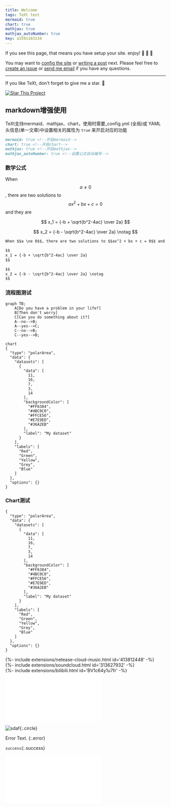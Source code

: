```yaml
---
title: Welcome
tags: TeXt test
mermaid: true
chart: true
mathjax: true
mathjax_autoNumber: true
key: a1591103134
---
```


If you see this page, that means you have setup your site. enjoy! :ghost: :ghost: :ghost:

You may want to [config the site](https://tianqi.name/jekyll-TeXt-theme/docs/en/configuration) or [writing a post](https://tianqi.name/jekyll-TeXt-theme/docs/en/writing-posts) next. Please feel free to [create an issue](https://github.com/kitian616/jekyll-TeXt-theme/issues) or [send me email](mailto:kitian616@outlook.com) if you have any questions.

<!--more-->

---

If you like TeXt, don't forget to give me a star. :star2:

[![Star This Project](https://img.shields.io/github/stars/kitian616/jekyll-TeXt-theme.svg?label=Stars&style=social)](https://github.com/kitian616/jekyll-TeXt-theme/)

## markdown增强使用
TeXt支持mermaid、mathjax、chart，使用时需要_config.yml (全局)或 YAML 头信息(单一文章)中设置相关的属性为 `true` 来开启对应的功能

```markdown
mermaid: true <!--开启mermaid-->
chart: true <!--开启chart-->
mathjax: true <!--开启mathjax-->
mathjax_autoNumber: true <!--设置公式自动编号-->
```

### 数学公式

When $$a \ne 0$$, there are two solutions to $$ax^2 + bx + c = 0$$ and they are  

$$
x_1 = {-b + \sqrt{b^2-4ac} \over 2a}
$$

$$
x_2 = {-b - \sqrt{b^2-4ac} \over 2a} \notag
$$

```markdown
When $$a \ne 0$$, there are two solutions to $$ax^2 + bx + c = 0$$ and they are  

$$
x_1 = {-b + \sqrt{b^2-4ac} \over 2a}
$$

$$
x_2 = {-b - \sqrt{b^2-4ac} \over 2a} \notag
$$
```
### 流程图测试

```mermaid
graph TB;
    A[Do you have a problem in your life?]
    B[Then don't worry]
    C[Can you do something about it?]
    A--no-->B;
    A--yes-->C;
    C--no-->B;
    C--yes-->B;
```


```mermaid
chart 
{
  "type": "polarArea",
  "data": {
    "datasets": [
      {
        "data": [
          11,
          16,
          7,
          3,
          14
        ],
        "backgroundColor": [
          "#FF6384",
          "#4BC0C0",
          "#FFCE56",
          "#E7E9ED",
          "#36A2EB"
        ],
        "label": "My dataset"
      }
    ],
    "labels": [
      "Red",
      "Green",
      "Yellow",
      "Grey",
      "Blue"
    ]
  },
  "options": {}
}
```

### Chart测试

```chart
{
  "type": "polarArea",
  "data": {
    "datasets": [
      {
        "data": [
          11,
          16,
          7,
          3,
          14
        ],
        "backgroundColor": [
          "#FF6384",
          "#4BC0C0",
          "#FFCE56",
          "#E7E9ED",
          "#36A2EB"
        ],
        "label": "My dataset"
      }
    ],
    "labels": [
      "Red",
      "Green",
      "Yellow",
      "Grey",
      "Blue"
    ]
  },
  "options": {}
}
```

<div>{%- include extensions/netease-cloud-music.html id='413812448' -%}</div>

<div>{%- include extensions/soundcloud.html id='313627932' -%}</div>

<div>{%- include extensions/bilibili.html id='BV1c64y1u7fr' -%}</div>

<iframe src="//player.bilibili.com/player.html?aid=50747658&bvid=BV164411b7dx&cid=88849381&page=51" scrolling="no" border="0" frameborder="no" framespacing="10" allowfullscreen="true"> </iframe>

![sdaf](https://s1.ax1x.com/2020/03/31/GKARFf.jpg){:.circle}

Error Text.
{:.error}

`success`{:.success}

<iframe src="//player.bilibili.com/player.html?aid=582576821&bvid=BV1c64y1u7fr&cid=171281334&page=1" scrolling="no" border="0" frameborder="no" framespacing="0" allowfullscreen="true"> </iframe>
